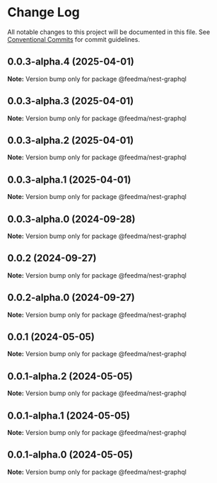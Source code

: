 # Change Log

All notable changes to this project will be documented in this file.
See [Conventional Commits](https://conventionalcommits.org) for commit guidelines.

## 0.0.3-alpha.4 (2025-04-01)

**Note:** Version bump only for package @feedma/nest-graphql





## 0.0.3-alpha.3 (2025-04-01)

**Note:** Version bump only for package @feedma/nest-graphql





## 0.0.3-alpha.2 (2025-04-01)

**Note:** Version bump only for package @feedma/nest-graphql





## 0.0.3-alpha.1 (2025-04-01)

**Note:** Version bump only for package @feedma/nest-graphql





## 0.0.3-alpha.0 (2024-09-28)

**Note:** Version bump only for package @feedma/nest-graphql





## 0.0.2 (2024-09-27)

**Note:** Version bump only for package @feedma/nest-graphql





## 0.0.2-alpha.0 (2024-09-27)

**Note:** Version bump only for package @feedma/nest-graphql





## 0.0.1 (2024-05-05)

**Note:** Version bump only for package @feedma/nest-graphql





## 0.0.1-alpha.2 (2024-05-05)

**Note:** Version bump only for package @feedma/nest-graphql





## 0.0.1-alpha.1 (2024-05-05)

**Note:** Version bump only for package @feedma/nest-graphql





## 0.0.1-alpha.0 (2024-05-05)

**Note:** Version bump only for package @feedma/nest-graphql
